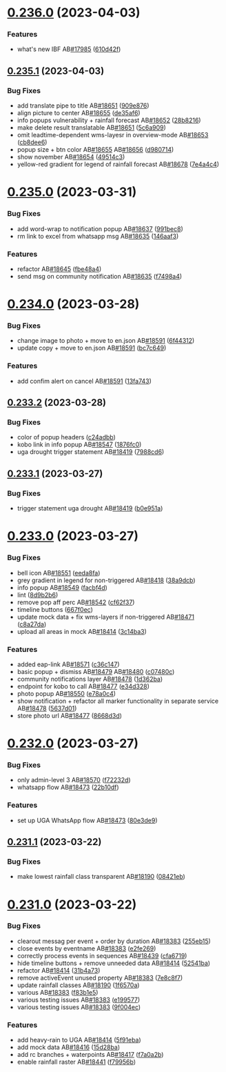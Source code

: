 # [0.236.0](https://github.com/rodekruis/IBF-system/compare/v0.235.1...v0.236.0) (2023-04-03)


### Features

* what's new IBF AB[#17985](https://github.com/rodekruis/IBF-system/issues/17985) ([610d42f](https://github.com/rodekruis/IBF-system/commit/610d42f34fae999e346e1030be44c5a80e5ed330))



## [0.235.1](https://github.com/rodekruis/IBF-system/compare/v0.235.0...v0.235.1) (2023-04-03)


### Bug Fixes

* add translate pipe to title AB[#18651](https://github.com/rodekruis/IBF-system/issues/18651) ([909e876](https://github.com/rodekruis/IBF-system/commit/909e87633d68147aa29d88149f9653fefbc695a3))
* align picture to center AB[#18655](https://github.com/rodekruis/IBF-system/issues/18655) ([de35af6](https://github.com/rodekruis/IBF-system/commit/de35af6ce138943c816904dd14f42067ae81d696))
* info popups vulnerability + rainfall forecast AB[#18652](https://github.com/rodekruis/IBF-system/issues/18652) ([28b8216](https://github.com/rodekruis/IBF-system/commit/28b8216adb2e3c7d17b2c4ecea0c5ae55f8f695e))
* make delete result translatable AB[#18651](https://github.com/rodekruis/IBF-system/issues/18651) ([5c6a909](https://github.com/rodekruis/IBF-system/commit/5c6a9091302d59199dcd39acfd2efa7c79f877af))
* omit leadtime-dependent wms-layesr in overview-mode AB[#18653](https://github.com/rodekruis/IBF-system/issues/18653) ([cb8dee6](https://github.com/rodekruis/IBF-system/commit/cb8dee61741741e0d84b5f6af0c705787ec5ae38))
* popup size + btn color AB[#18655](https://github.com/rodekruis/IBF-system/issues/18655) AB[#18656](https://github.com/rodekruis/IBF-system/issues/18656) ([d980714](https://github.com/rodekruis/IBF-system/commit/d980714eafc4c4fe22ef53892bf441a70106fc6c))
* show november AB[#18654](https://github.com/rodekruis/IBF-system/issues/18654) ([49514c3](https://github.com/rodekruis/IBF-system/commit/49514c33716ca057b96f99e0ff55fb6ed60030e4))
* yellow-red gradient for legend of rainfall forecast AB[#18678](https://github.com/rodekruis/IBF-system/issues/18678) ([7e4a4c4](https://github.com/rodekruis/IBF-system/commit/7e4a4c44da447e4634f45421cf2ce161af43be68))



# [0.235.0](https://github.com/rodekruis/IBF-system/compare/v0.234.0...v0.235.0) (2023-03-31)


### Bug Fixes

* add word-wrap to notification popup AB[#18637](https://github.com/rodekruis/IBF-system/issues/18637) ([991bec8](https://github.com/rodekruis/IBF-system/commit/991bec82e6660522f5f5e6eeabc01ee0b0058133))
* rm link to excel from whatsapp msg AB[#18635](https://github.com/rodekruis/IBF-system/issues/18635) ([146aaf3](https://github.com/rodekruis/IBF-system/commit/146aaf3dc53eec31fd54cd9febb9636b1e661b0d))


### Features

* refactor AB[#18645](https://github.com/rodekruis/IBF-system/issues/18645) ([fbe48a4](https://github.com/rodekruis/IBF-system/commit/fbe48a49e8c7e464eb44aa8b36db00a5f6d546a0))
* send msg on community notification AB[#18635](https://github.com/rodekruis/IBF-system/issues/18635) ([f7498a4](https://github.com/rodekruis/IBF-system/commit/f7498a40376423453ea8a2d6caf7aa3f2e8ad91a))



# [0.234.0](https://github.com/rodekruis/IBF-system/compare/v0.233.2...v0.234.0) (2023-03-28)


### Bug Fixes

* change image to photo + move to en.json AB[#18591](https://github.com/rodekruis/IBF-system/issues/18591) ([6f44312](https://github.com/rodekruis/IBF-system/commit/6f443129acacbde85ab557414ba8cafb855a56a2))
* update copy + move to en.json AB[#18591](https://github.com/rodekruis/IBF-system/issues/18591) ([bc7c649](https://github.com/rodekruis/IBF-system/commit/bc7c649a66d7e422102376cd5ba301fab48ec27b))


### Features

* add confim alert on cancel AB[#18591](https://github.com/rodekruis/IBF-system/issues/18591) ([13fa743](https://github.com/rodekruis/IBF-system/commit/13fa7433ef29bf2f2922ce7982a549cb3b65ad1e))



## [0.233.2](https://github.com/rodekruis/IBF-system/compare/v0.233.1...v0.233.2) (2023-03-28)


### Bug Fixes

* color of popup headers ([c24adbb](https://github.com/rodekruis/IBF-system/commit/c24adbbe27380815e0b7f1471dba3637f37fdd60))
* kobo link in info popup AB[#18547](https://github.com/rodekruis/IBF-system/issues/18547) ([1876fc0](https://github.com/rodekruis/IBF-system/commit/1876fc01b9e441fa7a84fec3db94cd80b91bf597))
* uga drought trigger statement AB[#18419](https://github.com/rodekruis/IBF-system/issues/18419) ([7988cd6](https://github.com/rodekruis/IBF-system/commit/7988cd67cd9c2c6c0ed32af968f5a7cd0a4a094a))



## [0.233.1](https://github.com/rodekruis/IBF-system/compare/v0.233.0...v0.233.1) (2023-03-27)


### Bug Fixes

* trigger statement uga drought AB[#18419](https://github.com/rodekruis/IBF-system/issues/18419) ([b0e951a](https://github.com/rodekruis/IBF-system/commit/b0e951aca16d15522f43cedc05bd391c8f1413d8))



# [0.233.0](https://github.com/rodekruis/IBF-system/compare/v0.232.0...v0.233.0) (2023-03-27)


### Bug Fixes

* bell icon AB[#18551](https://github.com/rodekruis/IBF-system/issues/18551) ([eeda8fa](https://github.com/rodekruis/IBF-system/commit/eeda8fa12c6cf45931e2d485668a852d4c0b3add))
* grey gradient in legend for non-triggered AB[#18418](https://github.com/rodekruis/IBF-system/issues/18418) ([38a9dcb](https://github.com/rodekruis/IBF-system/commit/38a9dcb90828de9ba59dd9460ff78ab1b7410ed6))
* info popup AB[#18549](https://github.com/rodekruis/IBF-system/issues/18549) ([facbf4d](https://github.com/rodekruis/IBF-system/commit/facbf4dfd33d64a9190f12484b39a7a4696c4df4))
* lint ([8d9b2b6](https://github.com/rodekruis/IBF-system/commit/8d9b2b6a0de3ed469c013ab5e8c8d81d05761f52))
* remove pop aff perc AB[#18542](https://github.com/rodekruis/IBF-system/issues/18542) ([cf62f37](https://github.com/rodekruis/IBF-system/commit/cf62f37afa7b51e032038b8f7ab7cc9044611aa5))
* timeline buttons ([667f0ec](https://github.com/rodekruis/IBF-system/commit/667f0ec8a179b7e0290f6d83e666caa30500fb7c))
* update mock data + fix wms-layers if non-triggered AB[#18471](https://github.com/rodekruis/IBF-system/issues/18471) ([c8a27da](https://github.com/rodekruis/IBF-system/commit/c8a27dae815d402d9b095152ab20a0f30fffe5d7))
* upload all areas in mock AB[#18414](https://github.com/rodekruis/IBF-system/issues/18414) ([3c14ba3](https://github.com/rodekruis/IBF-system/commit/3c14ba317ae339bef73d78d875022c3bd7c64b0a))


### Features

* added eap-link AB[#18571](https://github.com/rodekruis/IBF-system/issues/18571) ([c36c147](https://github.com/rodekruis/IBF-system/commit/c36c14778fc47a1fc1b01b7dfcbd62e6ac208f44))
* basic popup + dismiss AB[#18479](https://github.com/rodekruis/IBF-system/issues/18479) AB[#18480](https://github.com/rodekruis/IBF-system/issues/18480) ([c07480c](https://github.com/rodekruis/IBF-system/commit/c07480c687269735463e0d810581f1e77d1ea93f))
* community notifications layer AB[#18478](https://github.com/rodekruis/IBF-system/issues/18478) ([1d362ba](https://github.com/rodekruis/IBF-system/commit/1d362ba10d8ba35cc9dc1846b3b46bdcebc66471))
* endpoint for kobo to call AB[#18477](https://github.com/rodekruis/IBF-system/issues/18477) ([e34d328](https://github.com/rodekruis/IBF-system/commit/e34d328f3e71a4094d8f16ab5f21484c5e505b63))
* photo popup AB[#18550](https://github.com/rodekruis/IBF-system/issues/18550) ([e78a0c4](https://github.com/rodekruis/IBF-system/commit/e78a0c46f5aa05c7256af3c06c049830b12aaaac))
* show notification + refactor all marker functionality in separate service AB[#18478](https://github.com/rodekruis/IBF-system/issues/18478) ([5637d01](https://github.com/rodekruis/IBF-system/commit/5637d0104cd7f34c40592439a17b80bd55f7b32a))
* store photo url AB[#18477](https://github.com/rodekruis/IBF-system/issues/18477) ([8668d3d](https://github.com/rodekruis/IBF-system/commit/8668d3dac084495dcc46c8e6b1e17e3d24d6aa4d))



# [0.232.0](https://github.com/rodekruis/IBF-system/compare/v0.231.1...v0.232.0) (2023-03-27)


### Bug Fixes

* only admin-level 3 AB[#18570](https://github.com/rodekruis/IBF-system/issues/18570) ([f72232d](https://github.com/rodekruis/IBF-system/commit/f72232de95ec61d9a60a5d42f02b69d3a856b401))
* whatsapp flow AB[#18473](https://github.com/rodekruis/IBF-system/issues/18473) ([22b10df](https://github.com/rodekruis/IBF-system/commit/22b10dfcdeeac385921864ebaaf69c8a0bf5c944))


### Features

* set up UGA WhatsApp flow AB[#18473](https://github.com/rodekruis/IBF-system/issues/18473) ([80e3de9](https://github.com/rodekruis/IBF-system/commit/80e3de9e68b405bd0f0eb91f64947a5d054f9232))



## [0.231.1](https://github.com/rodekruis/IBF-system/compare/v0.231.0...v0.231.1) (2023-03-22)


### Bug Fixes

* make lowest rainfall class transparent AB[#18190](https://github.com/rodekruis/IBF-system/issues/18190) ([08421eb](https://github.com/rodekruis/IBF-system/commit/08421eb10afc628011a09d648306410dcde496e3))



# [0.231.0](https://github.com/rodekruis/IBF-system/compare/v0.230.0...v0.231.0) (2023-03-22)


### Bug Fixes

* clearout messag per event + order by duration AB[#18383](https://github.com/rodekruis/IBF-system/issues/18383) ([255eb15](https://github.com/rodekruis/IBF-system/commit/255eb15d2c48be945e1265c769554c412c31815a))
* close events by eventname AB[#18383](https://github.com/rodekruis/IBF-system/issues/18383) ([e2fe269](https://github.com/rodekruis/IBF-system/commit/e2fe269da7c2ea346ed522216bdba3b3bdbdabc9))
* correctly process events in sequences AB[#18439](https://github.com/rodekruis/IBF-system/issues/18439) ([cfa6719](https://github.com/rodekruis/IBF-system/commit/cfa671967e325c66867799abcbbc569926657360))
* hide timeline buttons + remove unneeded data AB[#18414](https://github.com/rodekruis/IBF-system/issues/18414) ([52541ba](https://github.com/rodekruis/IBF-system/commit/52541ba37269c92efb306baac312b3ae7c93081b))
* refactor AB[#18414](https://github.com/rodekruis/IBF-system/issues/18414) ([31b4a73](https://github.com/rodekruis/IBF-system/commit/31b4a736061b49a3ad6869f9505af8df2abb4521))
* remove activeEvent unused property AB[#18383](https://github.com/rodekruis/IBF-system/issues/18383) ([7e8c8f7](https://github.com/rodekruis/IBF-system/commit/7e8c8f7db49e3d00e97b352496af4da7f4bc562b))
* update rainfall classes AB[#18190](https://github.com/rodekruis/IBF-system/issues/18190) ([1f6570a](https://github.com/rodekruis/IBF-system/commit/1f6570a7b0c9d1a02b1c81c2ab99a3381fcb466a))
* various AB[#18383](https://github.com/rodekruis/IBF-system/issues/18383) ([f83b1e5](https://github.com/rodekruis/IBF-system/commit/f83b1e578e547caec526cbee8602ae53c80d30c2))
* various testing issues AB[#18383](https://github.com/rodekruis/IBF-system/issues/18383) ([e199577](https://github.com/rodekruis/IBF-system/commit/e1995773b773dc113bde39240c3cd9bee7547d46))
* various testing issues AB[#18383](https://github.com/rodekruis/IBF-system/issues/18383) ([9f004ec](https://github.com/rodekruis/IBF-system/commit/9f004ecf3f20e28cc94282c7451e2a5b3204a17a))


### Features

* add heavy-rain to UGA AB[#18414](https://github.com/rodekruis/IBF-system/issues/18414) ([5f91eba](https://github.com/rodekruis/IBF-system/commit/5f91eba19f8e454e4326b6e27f10426b4bb793ff))
* add mock data AB[#18416](https://github.com/rodekruis/IBF-system/issues/18416) ([15d28ba](https://github.com/rodekruis/IBF-system/commit/15d28bace485e01950e6fedf17df03efb36d427c))
* add rc branches + waterpoints AB[#18417](https://github.com/rodekruis/IBF-system/issues/18417) ([f7a0a2b](https://github.com/rodekruis/IBF-system/commit/f7a0a2bab917c81be5552085f4c3b3cfeb4436a8))
* enable rainfall raster AB[#18441](https://github.com/rodekruis/IBF-system/issues/18441) ([f79956b](https://github.com/rodekruis/IBF-system/commit/f79956b87d14919d9201ef00a9ea309042847934))




